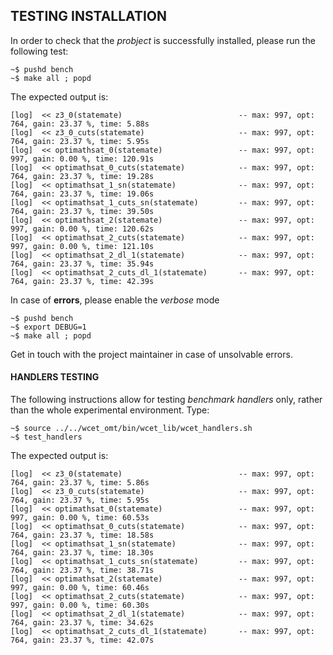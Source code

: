 ## TESTING INSTALLATION

In order to check that the *probject* is successfully installed, please
run the following test:

    ~$ pushd bench
    ~$ make all ; popd

The expected output is:

    [log]  << z3_0(statemate)                          -- max: 997, opt: 764, gain: 23.37 %, time: 5.88s
    [log]  << z3_0_cuts(statemate)                     -- max: 997, opt: 764, gain: 23.37 %, time: 5.95s
    [log]  << optimathsat_0(statemate)                 -- max: 997, opt: 997, gain: 0.00 %, time: 120.91s
    [log]  << optimathsat_0_cuts(statemate)            -- max: 997, opt: 764, gain: 23.37 %, time: 19.28s
    [log]  << optimathsat_1_sn(statemate)              -- max: 997, opt: 764, gain: 23.37 %, time: 19.06s
    [log]  << optimathsat_1_cuts_sn(statemate)         -- max: 997, opt: 764, gain: 23.37 %, time: 39.50s
    [log]  << optimathsat_2(statemate)                 -- max: 997, opt: 997, gain: 0.00 %, time: 120.62s
    [log]  << optimathsat_2_cuts(statemate)            -- max: 997, opt: 997, gain: 0.00 %, time: 121.10s
    [log]  << optimathsat_2_dl_1(statemate)            -- max: 997, opt: 764, gain: 23.37 %, time: 35.94s
    [log]  << optimathsat_2_cuts_dl_1(statemate)       -- max: 997, opt: 764, gain: 23.37 %, time: 42.39s

In case of **errors**, please enable the *verbose* mode

    ~$ pushd bench
    ~$ export DEBUG=1
    ~$ make all ; popd

Get in touch with the project maintainer in case of unsolvable errors.


#### HANDLERS TESTING

The following instructions allow for testing *benchmark handlers* only,
rather than the whole experimental environment. Type:

    ~$ source ../../wcet_omt/bin/wcet_lib/wcet_handlers.sh
    ~$ test_handlers

The expected output is:

    [log]  << z3_0(statemate)                          -- max: 997, opt: 764, gain: 23.37 %, time: 5.86s
    [log]  << z3_0_cuts(statemate)                     -- max: 997, opt: 764, gain: 23.37 %, time: 5.95s
    [log]  << optimathsat_0(statemate)                 -- max: 997, opt: 997, gain: 0.00 %, time: 60.53s
    [log]  << optimathsat_0_cuts(statemate)            -- max: 997, opt: 764, gain: 23.37 %, time: 18.58s
    [log]  << optimathsat_1_sn(statemate)              -- max: 997, opt: 764, gain: 23.37 %, time: 18.30s
    [log]  << optimathsat_1_cuts_sn(statemate)         -- max: 997, opt: 764, gain: 23.37 %, time: 38.71s
    [log]  << optimathsat_2(statemate)                 -- max: 997, opt: 997, gain: 0.00 %, time: 60.46s
    [log]  << optimathsat_2_cuts(statemate)            -- max: 997, opt: 997, gain: 0.00 %, time: 60.30s
    [log]  << optimathsat_2_dl_1(statemate)            -- max: 997, opt: 764, gain: 23.37 %, time: 34.62s
    [log]  << optimathsat_2_cuts_dl_1(statemate)       -- max: 997, opt: 764, gain: 23.37 %, time: 42.07s

